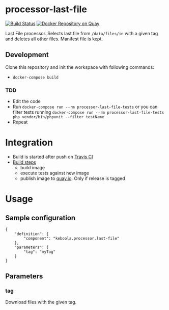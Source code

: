 # processor-last-file

[![Build Status](https://travis-ci.org/keboola/processor-last-file.svg?branch=master)](https://travis-ci.org/keboola/processor-last-file)
[![Docker Repository on Quay](https://quay.io/repository/keboola/processor-last-file/status "Docker Repository on Quay")](https://quay.io/repository/keboola/processor-last-file)

Last File processor. Selects last file from `/data/files/in` with a given tag and deletes all other files. Manifest file is kept.
 
## Development
 
Clone this repository and init the workspace with following commands:

- `docker-compose build`

### TDD 

 - Edit the code
 - Run `docker-compose run --rm processor-last-file-tests` or you can filter tests running `docker-compose run --rm processor-last-file-tests php vendor/bin/phpunit --filter testName`
 - Repeat
 
# Integration
 - Build is started after push on [Travis CI](https://travis-ci.org/keboola/processor-last-file)
 - [Build steps](https://github.com/keboola/processor-last-file/blob/master/.travis.yml)
   - build image
   - execute tests against new image
   - publish image to [quay.io](https://quay.io/repository/keboola/processor-last-file). Only if release is tagged
   
# Usage

## Sample configuration

```
{  
    "definition": {
        "component": "keboola.processor.last-file"
    },
    "parameters": {
        "tag": "myTag" 
    }
}
```

## Parameters

### tag

Download files with the given tag. 
